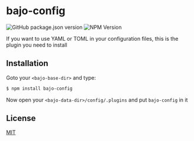 # bajo-config

![GitHub package.json version](https://img.shields.io/github/package-json/v/ardhi/bajo-config) ![NPM Version](https://img.shields.io/npm/v/bajo-config)

If you want to use YAML or TOML in your configuration files, this is the plugin you need to install

## Installation

Goto your ```<bajo-base-dir>``` and type:

```bash
$ npm install bajo-config
```

Now open your ```<bajo-data-dir>/config/.plugins``` and put ```bajo-config``` in it

## License

[MIT](LICENSE)
